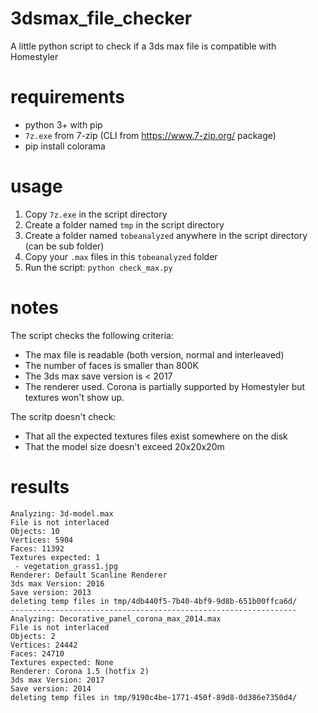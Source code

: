 # 3dsmax_file_checker
A little python script to check if a 3ds max file is compatible with Homestyler

# requirements

 - python 3+ with pip
 - `7z.exe` from 7-zip (CLI from https://www.7-zip.org/ package)
 - pip install colorama

# usage

 1. Copy `7z.exe` in the script directory
 1. Create a folder named `tmp` in the script directory
 1. Create a folder named `tobeanalyzed` anywhere in the script directory (can be sub folder)
 1. Copy your `.max` files in this `tobeanalyzed` folder
 1. Run the script: `python check_max.py`

# notes

 The script checks the following criteria:
 
 - The max file is readable (both version, normal and interleaved)
 - The number of faces is smaller than 800K
 - The 3ds max save version is < 2017
 - The renderer used. Corona is partially supported by Homestyler but textures won't show up.
 
 The scritp doesn't check:
 - That all the expected textures files exist somewhere on the disk
 - That the model size doesn't exceed 20x20x20m

# results

````
Analyzing: 3d-model.max
File is not interlaced
Objects: 10
Vertices: 5904
Faces: 11392
Textures expected: 1
 - vegetation_grass1.jpg
Renderer: Default Scanline Renderer
3ds max Version: 2016
Save version: 2013
deleting temp files in tmp/4db440f5-7b40-4bf9-9d8b-651b00ffca6d/
----------------------------------------------------------------
Analyzing: Decorative_panel_corona_max_2014.max
File is not interlaced
Objects: 2
Vertices: 24442
Faces: 24710
Textures expected: None
Renderer: Corona 1.5 (hotfix 2)
3ds max Version: 2017
Save version: 2014
deleting temp files in tmp/9190c4be-1771-450f-89d8-0d386e7350d4/
````
